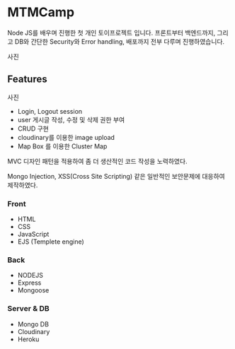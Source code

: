 # MTMCamp
Node JS를 배우며 진행한 첫 개인 토이프로젝트 입니다. 프론트부터 백엔드까지, 그리고 DB와 간단한 Security와 Error handling, 배포까지 전부 다루며 진행하였습니다.

사진

## Features

사진


- Login, Logout session
- user 게시글 작성, 수정 및 삭제 권한 부여
- CRUD 구현
- cloudinary를 이용한 image upload
- Map Box 를 이용한 Cluster Map

MVC 디자인 패턴을 적용하여 좀 더 생산적인 코드 작성을 노력하였다.

Mongo Injection, XSS(Cross Site Scripting) 같은 일반적인 보안문제에 대응하여 제작하였다. 


### Front

- HTML
- CSS
- JavaScript
- EJS (Templete engine)

### Back

- NODEJS
- Express
- Mongoose

### Server & DB

- Mongo DB
- Cloudinary
- Heroku